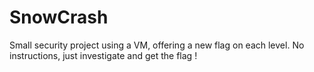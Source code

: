 # SnowCrash
Small security project using a VM, offering a new flag on each level. No instructions, just investigate and get the flag !
